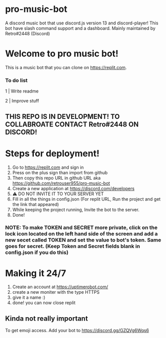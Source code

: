 # pro-music-bot
A discord music bot that use discord.js version 13 and discord-player! This bot have slash command support and a dashboard. Mainly maintained by Retro#2448 (Discord)

# Welcome to pro music bot!

This is a music bot that you can clone on https://replit.com.

### To do list

1 | Write readme


2 | Improve stuff

## THIS REPO IS IN DEVELOPMENT! TO COLLABROATE CONTACT Retro#2448 ON DISCORD!

# Steps for deployment!


1. Go to https://replit.com and sign in
2. Press on the plus sign than import from github
3. Then copy this repo URL in github URL aka https://github.com/retrouser955/pro-music-bot
4. Create a new application at https://discord.com/developers
5. ⚠ DO NOT INVITE IT TO YOUR SERVER YET
6. Fill in all the things in config.json (For replit URL, Run the project and get the link that appeared)
7. While keeping the project running, Invite the bot to the server.
8. Done!

### NOTE: To make TOKEN and SECRET more private, click on the lock icon located on the left hand side of the screen and add a new secet called TOKEN and set the value to bot's token. Same goes for secret. (Keep Token and Secret fields blank in config.json if you do this)

# Making it 24/7

1. Create an account at https://uptimerobot.com/
2. create a new moniter with the type HTTPS
3. give it a name :)
4. done! you can now close replit

## Kinda not really important

To get emoji access. Add your bot to https://discord.gg/GZQVg6Wqs6

